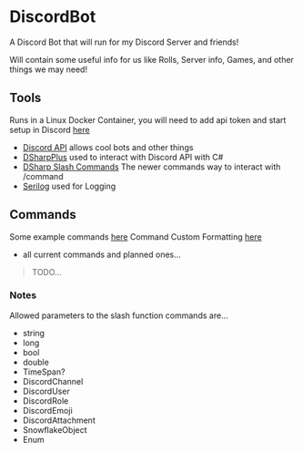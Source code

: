 # DiscordBot

A Discord Bot that will run for my Discord Server and friends!

Will contain some useful info for us like Rolls, Server info, Games, and other things we may need!

## Tools

Runs in a Linux Docker Container, you will need to add api token and start setup in Discord [here](https://discord.com/developers/docs/getting-started)

- [Discord API](https://discord.com/developers/docs/intro) allows cool bots and other things
- [DSharpPlus](https://github.com/DSharpPlus/DSharpPlus) used to interact with Discord API with C#
- [DSharp Slash Commands](https://dsharpplus.github.io/DSharpPlus/articles/slash_commands.html) The newer commands way to interact with /command
- [Serilog](https://dsharpplus.github.io/DSharpPlus/articles/slash_commands.html) used for Logging

## Commands

Some example commands [here](https://dsharpplus.github.io/DSharpPlus/articles/commands/intro.html)
Command Custom Formatting [here](https://dsharpplus.github.io/DSharpPlus/articles/commands/help_formatter.html)

- all current commands and planned ones...

> TODO...

### Notes

Allowed parameters to the slash function commands are...

- string
- long
- bool
- double
- TimeSpan?
- DiscordChannel
- DiscordUser
- DiscordRole
- DiscordEmoji
- DiscordAttachment
- SnowflakeObject
- Enum
